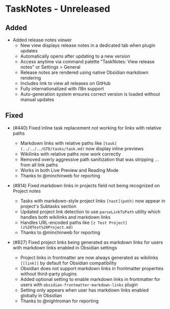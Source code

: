 # TaskNotes - Unreleased

<!--

**Added** for new features.
**Changed** for changes in existing functionality.
**Deprecated** for soon-to-be removed features.
**Removed** for now removed features.
**Fixed** for any bug fixes.
**Security** in case of vulnerabilities.

Always acknowledge contributors and those who report issues.

Example:

```
## Fixed

- (#768) Fixed calendar view appearing empty in week and day views due to invalid time configuration values
  - Added time validation in settings UI with proper error messages and debouncing
  - Added runtime sanitization in calendar with safe defaults (00:00:00, 24:00:00, 08:00:00)
  - Prevents "Cannot read properties of null (reading 'years')" error from FullCalendar
  - Thanks to @userhandle for reporting and help debugging
```

-->

## Added

- Added release notes viewer
  - New view displays release notes in a dedicated tab when plugin updates
  - Automatically opens after updating to a new version
  - Access anytime via command palette "TaskNotes: View release notes" or Settings > General
  - Release notes are rendered using native Obsidian markdown rendering
  - Includes link to view all releases on GitHub
  - Fully internationalized with i18n support
  - Auto-generation system ensures correct version is loaded without manual updates

## Fixed

- (#440) Fixed inline task replacement not working for links with relative paths
  - Markdown links with relative paths like `[task](../../../GTD/tasks/task.md)` now display inline previews
  - Wikilinks with relative paths now work correctly
  - Removed overly aggressive path sanitization that was stripping `..` from all link paths
  - Works in both Live Preview and Reading Mode
  - Thanks to @minchinweb for reporting

- (#814) Fixed markdown links in projects field not being recognized on Project notes
  - Tasks with markdown-style project links `[text](path)` now appear in project's Subtasks section
  - Updated project link detection to use `parseLinkToPath` utility which handles both wikilinks and markdown links
  - Handles URL-encoded paths like `[z Test Project](z%20Test%20Project.md)`
  - Thanks to @minchinweb for reporting

- (#827) Fixed project links being generated as markdown links for users with markdown links enabled in Obsidian settings
  - Project links in frontmatter are now always generated as wikilinks `[[link]]` by default for Obsidian compatibility
  - Obsidian does not support markdown links in frontmatter properties without third-party plugins
  - Added optional setting to enable markdown links in frontmatter for users with `obsidian-frontmatter-markdown-links` plugin
  - Setting only appears when user has markdown links enabled globally in Obsidian
  - Thanks to @nightroman for reporting
